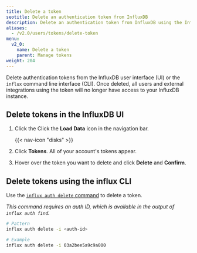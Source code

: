 ```yaml
---
title: Delete a token
seotitle: Delete an authentication token from InfluxDB
description: Delete an authentication token from InfluxDB using the InfluxDB UI or the `influx` CLI.
aliases:
  - /v2.0/users/tokens/delete-token
menu:
  v2_0:
    name: Delete a token
    parent: Manage tokens
weight: 204
---
```


Delete authentication tokens from the InfluxDB user interface (UI) or the `influx` command line interface (CLI).
Once deleted, all users and external integrations using the token will no longer
have access to your InfluxDB instance.

## Delete tokens in the InfluxDB UI

1. Click the Click the **Load Data** icon in the navigation bar.

    {{< nav-icon "disks" >}}

2. Click **Tokens**. All of your account's tokens appear.
3. Hover over the token you want to delete and click **Delete** and **Confirm**.

## Delete tokens using the influx CLI

Use the [`influx auth delete` command](/v2.0/reference/cli/influx/auth/delete)
to delete a token.

_This command requires an auth ID, which is available in the output of `influx auth find`._

```sh
# Pattern
influx auth delete -i <auth-id>

# Example
influx auth delete -i 03a2bee5a9c9a000
```
